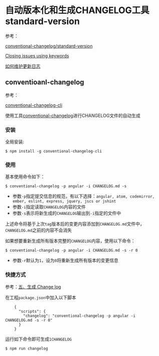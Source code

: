 
# 自动版本化和生成CHANGELOG工具standard-version

参考：

[conventional-changelog/standard-version](https://github.com/conventional-changelog/standard-version)

[Closing issues using keywords](https://help.github.com/en/articles/closing-issues-using-keywords)

[如何维护更新日志](https://keepachangelog.com/zh-CN/1.0.0/)

## conventioanl-changelog

参考：

[conventional-changelog-cli](https://www.cnblogs.com/zivxiaowei/p/10089201.html)

使用工具[conventional-changelog](https://www.npmjs.com/package/conventional-changelog)进行CHANGELOG文件的自动生成

### 安装

全局安装:

```
$ npm install -g conventional-changelog-cli
```

### 使用

基本使用命令如下：

```
$ conventional-changelog -p angular -i CHANGELOG.md -s
```

* 参数`-p`指定提交信息的规范，有以下选择：`angular, atom, codemirror, ember, eslint, express, jquery, jscs or jshint`
* 参数`-i`指定读取`CHANGELOG`内容的文件
* 参数`-s`表示将新生成的`CHANGELOG`输出到`-i`指定的文件中

上述命令将基于上次`tag`版本后的变更内容添加到`CHANGELOG.md`文件中，`CHANGELOG.md`之前的内容不会消失

如果想要重新生成所有版本完整的`CHANGELOG`内容，使用以下命令：

```
$ conventional-changelog -p angular -i CHANGELOG.md -s -r 0
```

* 参数`-r`默认为`1`，设为`0`将重新生成所有版本的变更信息

### 快捷方式

参考：[五、生成 Change log](http://www.ruanyifeng.com/blog/2016/01/commit_message_change_log.html)

在工程`package.json`中加入以下脚本

```
    {
      "scripts": {
        "changelog": "conventional-changelog -p angular -i CHANGELOG.md -s -r 0"
      }
    }
```

运行如下命令即可生成`1CHANGELOG`

```
$ npm run changelog
```
